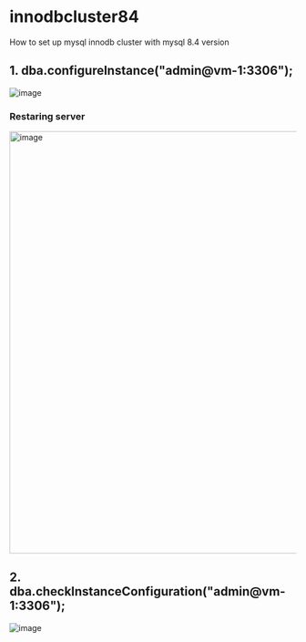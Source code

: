 # innodbcluster84
How to set up mysql innodb cluster with mysql 8.4 version

## 1. dba.configureInstance("admin@vm-1:3306");
![image](https://github.com/user-attachments/assets/f079c02a-348c-4e52-ba59-61580b200e26)

### Restaring server
<img width="741" alt="image" src="https://github.com/user-attachments/assets/e5bec2c6-ae7c-45db-8302-6c668343de7e" />
 
## 2. dba.checkInstanceConfiguration("admin@vm-1:3306");
![image](https://github.com/user-attachments/assets/98c0b585-950e-4867-8831-f3395896a0c6)

 
